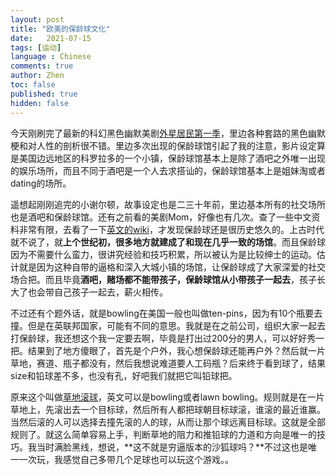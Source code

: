 ```yaml
---
layout: post
title: "欧美的保龄球文化"
date:   2021-07-15
tags: [运动]
language : Chinese
comments: true
author: Zhen
toc: false
published: true
hidden: false
---
```

今天刚刷完了最新的科幻黑色幽默美剧[外星居民第一季](https://movie.douban.com/subject/30238409/)，里边各种套路的黑色幽默梗和对人性的剖析很不错。里边多次出现的保龄球馆引起了我的注意，影片设定算是美国边远地区的科罗拉多的一个小镇，保龄球馆基本上是除了酒吧之外唯一出现的娱乐场所，而且不同于酒吧是一个人去求搭讪的，保龄球馆基本上是姐妹淘或者dating的场所。

遥想起刚刚追完的小谢尔顿，故事设定也是二三十年前，里边基本所有的社交场所也是酒吧和保龄球馆。还有之前看的美剧Mom，好像也有几次。查了一些中文资料非常有限，去看了一下[英文的wiki](https://en.wikipedia.org/wiki/Bowling)，才发现保龄球还是很历史悠久的。上古时代就不说了，就**上个世纪初，很多地方就建成了和现在几乎一致的场馆**。而且保龄球因为不需要什么蛮力，很讲究经验和技巧积累，所以被认为是比较绅士的运动。估计就是因为这种自带的逼格和深入大城小镇的场馆，让保龄球成了大家深爱的社交场合把。而且毕竟**酒吧，赌场都不能带孩子，保龄球馆从小带孩子一起去**，孩子长大了也会带自己孩子一起去，薪火相传。

不过还有个题外话，就是bowling在美国一般也叫做ten-pins，因为有10个瓶要去撞。但是在英联邦国家，可能有不同的意思。我就是在之前公司，组织大家一起去打保龄球，我还想这个我一定要去啊，毕竟是打出过200分的男人，可以好好秀一把。结果到了地方傻眼了，首先是个户外，我心想保龄球还能再户外？然后就一片草地，赛道、瓶子都没有，然后我想说难道要人工码瓶？后来终于看到球了，结果size和铅球差不多，也没有孔，好吧我们就把它叫铅球把。

原来这个叫做[草地滚球](https://zh.wikipedia.org/wiki/%E8%8D%89%E5%9C%B0%E6%BB%BE%E7%90%83)，英文可以是bowling或者lawn bowling。规则就是在一片草地上，先滚出去一个目标球，然后所有人都把球朝目标球滚，谁滚的最近谁赢。当然后滚的人可以选择去撞先滚的人的球，从而让那个球远离目标球。这就是全部规则了。就这么简单容易上手，判断草地的阻力和推铅球的力道和方向是唯一的技巧。我当时满脸黑线，想说，**这不就是穷逼版本的沙狐球吗？**不过这也是唯一一次玩，我感觉自己多带几个足球也可以玩这个游戏。。
<!--stackedit_data:
eyJoaXN0b3J5IjpbLTE3MDg1MDU1NDVdfQ==
-->